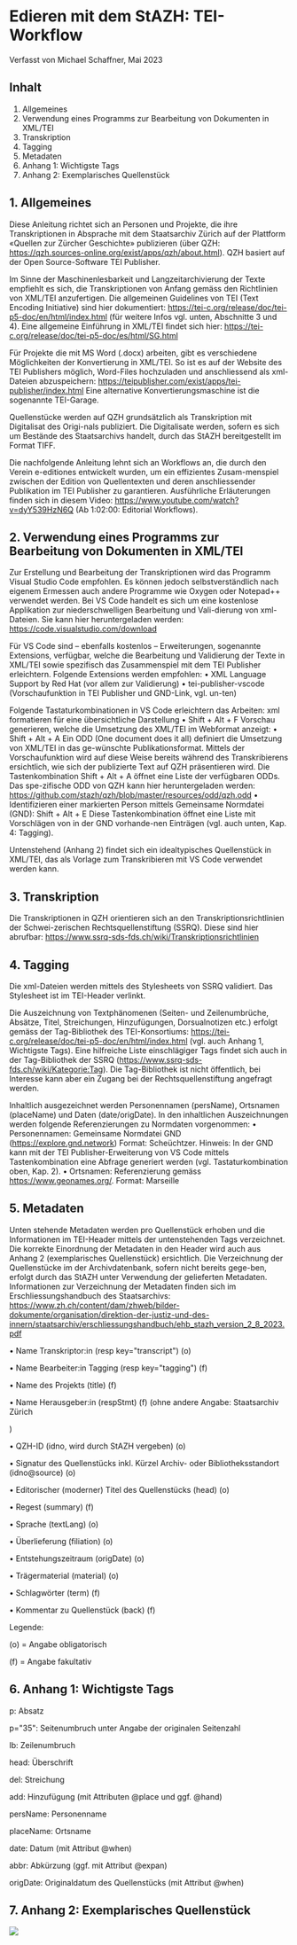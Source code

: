 # Edieren mit dem StAZH: TEI-Workflow

Verfasst von Michael Schaffner, Mai 2023

## Inhalt

1. Allgemeines	
2. Verwendung eines Programms zur Bearbeitung von Dokumenten in XML/TEI	
3. Transkription	
4. Tagging	
5. Metadaten	
6. Anhang 1: Wichtigste Tags	
7. Anhang 2: Exemplarisches Quellenstück	



## 1. Allgemeines	

Diese Anleitung richtet sich an Personen und Projekte, die ihre Transkriptionen in Absprache mit dem Staatsarchiv Zürich auf der Plattform «Quellen zur Zürcher Geschichte» publizieren (über QZH: https://qzh.sources-online.org/exist/apps/qzh/about.html). QZH basiert auf der Open Source-Software <ref target="https://teipublisher.com/index.html">TEI Publisher</ref>.

Im Sinne der Maschinenlesbarkeit und Langzeitarchivierung der Texte empfiehlt es sich, die Transkriptionen von Anfang gemäss den Richtlinien von XML/TEI anzufertigen. Die allgemeinen Guidelines von TEI (Text Encoding Initiative) sind hier dokumentiert: https://tei-c.org/release/doc/tei-p5-doc/en/html/index.html (für weitere Infos vgl. unten, Abschnitte 3 und 4). Eine allgemeine Einführung in XML/TEI findet sich hier: https://tei-c.org/release/doc/tei-p5-doc/es/html/SG.html

Für Projekte die mit MS Word (.docx) arbeiten, gibt es verschiedene Möglichkeiten der Konvertierung in XML/TEI. So ist es auf der Website des TEI Publishers möglich, Word-Files hochzuladen und anschliessend als xml-Dateien abzuspeichern: https://teipublisher.com/exist/apps/tei-publisher/index.html Eine alternative Konvertierungsmaschine ist die sogenannte <ref target="https://teigarage.tei-c.org/">TEI-Garage</ref>.



Quellenstücke werden auf QZH grundsätzlich als Transkription mit Digitalisat des Origi-nals publiziert. Die Digitalisate werden, sofern es sich um Bestände des Staatsarchivs handelt, durch das StAZH bereitgestellt im Format TIFF. 

Die nachfolgende Anleitung lehnt sich an Workflows an, die durch den Verein <ref target="https://www.e-editiones.org/">e-editiones</ref> entwickelt wurden, um ein effizientes Zusam-menspiel zwischen der Edition von Quellentexten und deren anschliessender Publikation im TEI Publisher zu garantieren. Ausführliche Erläuterungen finden sich in diesem Video: https://www.youtube.com/watch?v=dyY539HzN6Q (Ab 1:02:00: Editorial Workflows).


## 2. Verwendung eines Programms zur Bearbeitung von Dokumenten in XML/TEI	

Zur Erstellung und Bearbeitung der Transkriptionen wird das Programm Visual Studio Code empfohlen. Es können jedoch selbstverständlich nach eigenem Ermessen auch andere Programme wie Oxygen oder Notepad++ verwendet werden. Bei VS Code handelt es sich um eine kostenlose Applikation zur niederschwelligen Bearbeitung und Vali-dierung von xml-Dateien. Sie kann hier heruntergeladen werden: https://code.visualstudio.com/download

Für VS Code sind – ebenfalls kostenlos – Erweiterungen, sogenannte Extensions, verfügbar, welche die Bearbeitung und Validierung der Texte in XML/TEI sowie spezifisch das Zusammenspiel mit dem TEI Publisher erleichtern. 
Folgende Extensions werden empfohlen: 
•	XML Language Support by Red Hat (vor allem zur Validierung)
•	tei-publisher-vscode (Vorschaufunktion in TEI Publisher und GND-Link, vgl. un-ten)

Folgende Tastaturkombinationen in VS Code erleichtern das Arbeiten:
xml formatieren für eine übersichtliche Darstellung
•	Shift + Alt + F
    Vorschau generieren, welche die Umsetzung des XML/TEI im Webformat anzeigt:
•	Shift + Alt + A
    Ein ODD (One document does it all) definiert die Umsetzung von XML/TEI in das ge-wünschte Publikationsformat. Mittels der Vorschaufunktion wird auf diese Weise bereits während des Transkribierens ersichtlich, wie sich der publizierte Text auf QZH präsentieren wird. Die Tastenkombination Shift + Alt + A öffnet eine Liste der verfügbaren ODDs. Das spe-zifische ODD von QZH kann hier heruntergeladen werden: https://github.com/stazh/qzh/blob/master/resources/odd/qzh.odd
•	Identifizieren einer markierten Person mittels Gemeinsame Normdatei (GND):
    Shift + Alt + E
    Diese Tastenkombination öffnet eine Liste mit Vorschlägen von in der GND vorhande-nen Einträgen (vgl. auch unten, Kap. 4: Tagging).

Untenstehend (Anhang 2) findet sich ein idealtypisches Quellenstück in XML/TEI, das als Vorlage zum Transkribieren mit VS Code verwendet werden kann.


## 3. Transkription

Die Transkriptionen in QZH orientieren sich an den Transkriptionsrichtlinien der Schwei-zerischen Rechtsquellenstiftung (SSRQ). Diese sind hier abrufbar: https://www.ssrq-sds-fds.ch/wiki/Transkriptionsrichtlinien

## 4. Tagging 

Die xml-Dateien werden mittels des Stylesheets von SSRQ validiert. Das Stylesheet ist im TEI-Header verlinkt. 

Die Auszeichnung von Textphänomenen (Seiten- und Zeilenumbrüche, Absätze, Titel, Streichungen, Hinzufügungen, Dorsualnotizen etc.) erfolgt gemäss der Tag-Bibliothek des TEI-Konsortiums: https://tei-c.org/release/doc/tei-p5-doc/en/html/index.html (vgl. auch Anhang 1, Wichtigste Tags). Eine hilfreiche Liste einschlägiger Tags findet sich auch in der Tag-Bibliothek der SSRQ (https://www.ssrq-sds-fds.ch/wiki/Kategorie:Tag). Die Tag-Bibliothek ist nicht öffentlich, bei Interesse kann aber ein Zugang bei der Rechtsquellenstiftung angefragt werden.

Inhaltlich ausgezeichnet werden Personennamen (persName), Ortsnamen (placeName) und Daten (date/origDate). In den inhaltlichen Auszeichnungen werden folgende Referenzierungen zu Normdaten vorgenommen: 
•	Personennamen: Gemeinsame Normdatei GND (https://explore.gnd.network)
Format: <persName ref="GND_1089527993">Scheüchtzer</persName>. Hinweis: In der GND kann mit der TEI Publisher-Erweiterung von VS Code mittels Tastenkombination eine Abfrage generiert werden (vgl. Tastaturkombination oben, Kap. 2). 
•	Ortsnamen: Referenzierung gemäss https://www.geonames.org/. Format: <placeName ref="LOC_43.29695_5.38107">Marseille</placeName>


## 5. Metadaten

Unten stehende Metadaten werden pro Quellenstück erhoben und die Informationen im TEI-Header mittels der untenstehenden Tags verzeichnet. Die korrekte Einordnung der Metadaten in den Header wird auch aus Anhang 2 (exemplarisches Quellenstück) ersichtlich.
Die Verzeichnung der Quellenstücke im der Archivdatenbank, sofern nicht bereits gege-ben, erfolgt durch das StAZH unter Verwendung der gelieferten Metadaten. Informationen zur Verzeichnung der Metadaten finden sich im Erschliessungshandbuch des Staatsarchivs: https://www.zh.ch/content/dam/zhweb/bilder-dokumente/organisation/direktion-der-justiz-und-des-innern/staatsarchiv/erschliessungshandbuch/ehb_stazh_version_2_8_2023.pdf

<p>•	Name Transkriptor:in (resp key="transcript") (o)</p>
<p>•	Name Bearbeiter:in Tagging (resp key="tagging") (f)</p>
<p>•	Name des Projekts (title) (f) </p>
<p>•	Name Herausgeber:in (respStmt) (f) (ohne andere Angabe: Staatsarchiv Zürich</p>)
<p>•	QZH-ID (idno, wird durch StAZH vergeben) (o)</p>
<p>•	Signatur des Quellenstücks inkl. Kürzel Archiv- oder Bibliotheksstandort (idno@source) (o)</p>
<p>•	Editorischer (moderner) Titel des Quellenstücks (head) (o)</p>
<p>•	Regest (summary) (f)</p>
<p>•	Sprache (textLang) (o)</p>
<p>•	Überlieferung (filiation) (o)</p>
<p>•	Entstehungszeitraum (origDate) (o)</p>
<p>•	Trägermaterial (material) (o)</p>
<p>•	<ref target="https://www.zh.ch/content/dam/zhweb/bilder-dokumente/organisation/direktion-der-justiz-und-des-innern/staatsarchiv/erschliessungshandbuch/kap_3_4_2_11_schlagwoerter_Excel_V12_2022.pdf">Schlagwörter</ref> (term) (f)</p>
<p>•	Kommentar zu Quellenstück (back) (f)</p>

Legende:
<p>(o) = Angabe obligatorisch</p>
<p>(f) = Angabe fakultativ</p>


## 6. Anhang 1: Wichtigste Tags

<p>p: Absatz </p>
<p>p="35": Seitenumbruch unter Angabe der originalen Seitenzahl </p>
<p>lb: Zeilenumbruch</p>
<p>head: Überschrift</p>
<p>del: Streichung</p>
<p>add: Hinzufügung (mit Attributen @place und ggf. @hand)</p>
<p>persName: Personenname</p>
<p>placeName: Ortsname</p>
<p>date: Datum (mit Attribut @when)</p>
<p>abbr: Abkürzung (ggf. mit Attribut @expan) </p>
<p>origDate: Originaldatum des Quellenstücks (mit Attribut @when)</p>



## 7. Anhang 2: Exemplarisches Quellenstück

![][image-1]

[image-1]:	Aufbau-Git-Workflow.drawio.png
[image-2]:	Bildschirmfoto%202022-10-04%20um%2009.31.02.png
[image-3]:	Bildschirmfoto%202022-09-27%20um%2013.14.06.png
[image-4]:	Bildschirmfoto%202022-09-27%20um%2013.16.33.png
[image-5]:	Bildschirmfoto%202022-09-16%20um%2014.01.02.png
[image-6]:	Bildschirmfoto%202022-09-16%20um%2014.01.25.png
[image-7]:	Bildschirmfoto%202022-09-27%20um%2013.18.33.png
[image-8]:	DraggedImage.jpg
[image-9]:	DraggedImage-1.jpg
[image-10]:	DraggedImage-2.jpg
[image-11]:	Bildschirmfoto%202022-10-03%20um%2014.02.05.png
[image-12]:	Bildschirmfoto%202022-10-03%20um%2014.03.08.png
[image-13]:	Bildschirmfoto%202022-10-03%20um%2015.02.30.png
[image-14]:	Bildschirmfoto%202022-10-03%20um%2013.58.10.png
[image-15]:	DraggedImage-3.jpg
[image-16]:	Bildschirmfoto%202022-10-03%20um%2013.58.35.png
[image-17]:	Bildschirmfoto%202022-09-27%20um%2011.25.11.png
[image-18]:	Bildschirmfoto%202022-10-04%20um%2008.53.21.png
[image-19]:	Bildschirmfoto%202022-10-04%20um%2008.53.43.png
[image-20]:	Bildschirmfoto%202022-10-04%20um%2009.33.37.png
[image-21]:	DraggedImage-4.jpg
[image-22]:	DraggedImage-5.jpg
[image-23]:	Bildschirmfoto%202022-10-04%20um%2009.39.39.png
[image-24]:	Bildschirmfoto%202022-09-20%20um%2011.25.30.png
[image-25]:	Bildschirmfoto%202022-09-20%20um%2012.32.04.png
[image-26]:	Bildschirmfoto%202022-09-27%20um%2011.37.39.png
[image-27]:	Bildschirmfoto%202022-09-27%20um%2011.40.41.png
[image-28]:	Bildschirmfoto%202022-09-27%20um%2011.43.06.png
[image-29]:	Bildschirmfoto%202022-09-27%20um%2011.50.13.png
[image-30]:	Bildschirmfoto%202022-09-27%20um%2011.52.04.png
[image-31]:	Bildschirmfoto%202022-09-27%20um%2011.53.41.png
[image-32]:	Bildschirmfoto%202022-09-27%20um%2011.55.37.png
[image-33]:	Bildschirmfoto%202022-10-04%20um%2009.42.26.png
[image-34]:	Bildschirmfoto%202022-09-27%20um%2012.03.19.png
[image-35]:	Bildschirmfoto%202022-10-04%20um%2009.43.31.png